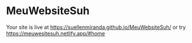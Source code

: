# MeuWebsiteSuh

Your site is live at https://suellenmiranda.github.io/MeuWebsiteSuh/
or try https://meuwesitesuh.netlify.app/#home
